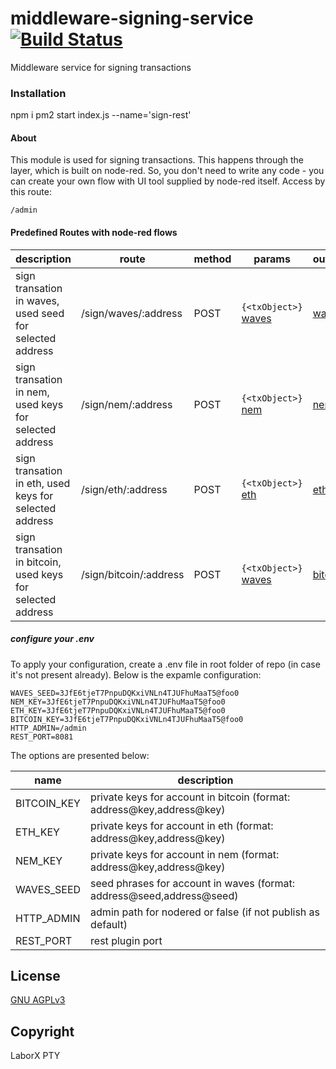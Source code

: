 # middleware-signing-service [![Build Status](https://travis-ci.org/ChronoBank/middleware-signing-service.svg?branch=master)](https://travis-ci.org/ChronoBank/middleware-signing-service)

Middleware service for signing transactions 

### Installation

npm i
pm2 start index.js --name='sign-rest'

#### About
This module is used for signing transactions. This happens through the layer, which is built on node-red.
So, you don't need to write any code - you can create your own flow with UI tool supplied by node-red itself. Access by this route:
```
/admin
````


#### Predefined Routes with node-red flows

| description | route | method | params | output | 
| --------- | ---- | - | ---- | --- | 
| sign transation in waves, used seed for selected address | /sign/waves/:address | POST | ```{<txObject>}``` [waves](examples/input_waves.md)  | [waves](examples/output_waves.md)
| sign transation in nem, used keys for selected address | /sign/nem/:address | POST | ```{<txObject>}``` [nem](examples/input_nem.md)  | [nem](examples/output_nem.md)
| sign transation in eth, used keys for selected address | /sign/eth/:address | POST | ```{<txObject>}``` [eth](examples/input_eth.md)  | [eth](examples/output_eth.md)
| sign transation in bitcoin, used keys for selected address | /sign/bitcoin/:address | POST | ```{<txObject>}``` [waves](examples/input_bitcoin.md)  | [bitcoin](examples/output_bitcoin.md)


##### сonfigure your .env

To apply your configuration, create a .env file in root folder of repo (in case it's not present already).
Below is the expamle configuration:

```
WAVES_SEED=3JfE6tjeT7PnpuDQKxiVNLn4TJUFhuMaaT5@foo0
NEM_KEY=3JfE6tjeT7PnpuDQKxiVNLn4TJUFhuMaaT5@foo0
ETH_KEY=3JfE6tjeT7PnpuDQKxiVNLn4TJUFhuMaaT5@foo0
BITCOIN_KEY=3JfE6tjeT7PnpuDQKxiVNLn4TJUFhuMaaT5@foo0
HTTP_ADMIN=/admin
REST_PORT=8081

```

The options are presented below:

| name | description|
| ------ | ------ |
| BITCOIN_KEY | private keys for account in bitcoin (format: address@key,address@key)
| ETH_KEY | private keys for account in eth (format: address@key,address@key)
| NEM_KEY | private keys for account in nem (format: address@key,address@key)
| WAVES_SEED | seed phrases for account in waves (format: address@seed,address@seed)
| HTTP_ADMIN | admin path for nodered or false (if not publish as default)
| REST_PORT   | rest plugin port


License
----
 [GNU AGPLv3](LICENSE)

Copyright
----
LaborX PTY
